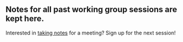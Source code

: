 ## Notes for all past working group sessions are kept here.

Interested in [taking notes](https://github.com/graphql/graphql-wg#volunteer-to-take-notes) for a meeting? Sign up for the next session!
